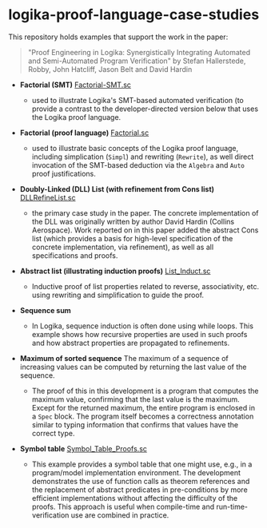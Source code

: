 # logika-proof-language-case-studies

This repository holds examples that support the work in the paper:

> "Proof Engineering in Logika: Synergistically Integrating
  Automated and Semi-Automated Program Verification" 
  by Stefan Hallerstede, Robby, John Hatcliff, Jason Belt and David Hardin

- **Factorial (SMT)** [Factorial-SMT.sc](src/Factorial-SMT.sc)
  - used to illustrate Logika's SMT-based automated verification
    (to provide a contrast to the developer-directed version below
    that uses the Logika proof language.
   
- **Factorial (proof language)**  [Factorial.sc](src/Factorial.sc)
  - used to illustrate basic concepts of the Logika proof language, 
    including simplication (`Simpl`) and rewriting (`Rewrite`), 
    as well direct invocation of the SMT-based deduction 
    via the `Algebra` and `Auto` proof justifications. 
  
- **Doubly-Linked (DLL) List (with refinement from Cons list)** [DLLRefineList.sc](src/DLLRefineList.sc)
  - the primary case study in the paper.  The concrete implementation of the 
    DLL was originally written by author David Hardin (Collins Aerospace).
    Work reported on in this paper added the abstract Cons list 
    (which provides a basis for high-level specification of the concrete 
    implementation, via refinement),  as well as all specifications and 
    proofs.

- **Abstract list (illustrating induction proofs)** [List_Induct.sc](src/List_Induct.sc)
  - Inductive proof of list properties related to reverse, associativity, 
    etc. using rewriting and simplification to guide the proof.
  
- **Sequence sum**
  - In Logika, sequence induction is often done using while loops.
    This example shows how recursive properties are used in such proofs 
    and how abstract properties are propagated to refinements.
  
- **Maximum of sorted sequence**
The maximum of a sequence of increasing values can be computed by returning the last value of the sequence.
  - The proof of this in this development is a program that computes 
    the maximum value, confirming that the last value is the maximum.
    Except for the returned maximum, the entire program is enclosed 
    in a `Spec` block. The program itself becomes a correctness 
    annotation similar to typing information that confirms that values 
    have the correct type.
  
- **Symbol table** [Symbol_Table_Proofs.sc](src/Symbol_Table_Proofs.sc)
  - This example provides a symbol table that one might use, e.g.,
    in a program/model implementation environment.
    The development demonstrates the use of function calls 
    as theorem references and the replacement of
    abstract predicates in pre-conditions by more efficient 
    implementations without affecting the difficulty of the proofs.
    This approach is useful when compile-time and 
    run-time-verification use are combined in practice.